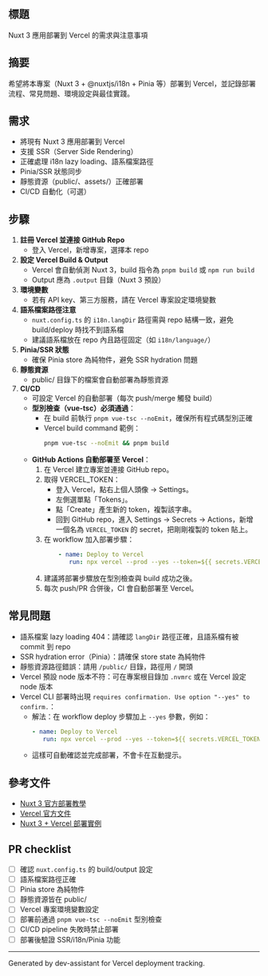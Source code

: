 ## 標題

Nuxt 3 應用部署到 Vercel 的需求與注意事項

## 摘要

希望將本專案（Nuxt 3 + @nuxtjs/i18n + Pinia 等）部署到 Vercel，並記錄部署流程、常見問題、環境設定與最佳實踐。

## 需求

- 將現有 Nuxt 3 應用部署到 Vercel
- 支援 SSR（Server Side Rendering）
- 正確處理 i18n lazy loading、語系檔案路徑
- Pinia/SSR 狀態同步
- 靜態資源（public/、assets/）正確部署
- CI/CD 自動化（可選）

## 步驟

1. **註冊 Vercel 並連接 GitHub Repo**
   - 登入 Vercel，新增專案，選擇本 repo
2. **設定 Vercel Build & Output**
   - Vercel 會自動偵測 Nuxt 3，build 指令為 `pnpm build` 或 `npm run build`
   - Output 應為 `.output` 目錄（Nuxt 3 預設）
3. **環境變數**
   - 若有 API key、第三方服務，請在 Vercel 專案設定環境變數
4. **語系檔案路徑注意**
   - `nuxt.config.ts` 的 `i18n.langDir` 路徑需與 repo 結構一致，避免 build/deploy 時找不到語系檔
   - 建議語系檔放在 repo 內且路徑固定（如 `i18n/language/`）
5. **Pinia/SSR 狀態**
   - 確保 Pinia store 為純物件，避免 SSR hydration 問題
6. **靜態資源**
   - public/ 目錄下的檔案會自動部署為靜態資源
7. **CI/CD**
   - 可設定 Vercel 的自動部署（每次 push/merge 觸發 build）
   - **型別檢查（vue-tsc）必須通過**：
     - 在 build 前執行 `pnpm vue-tsc --noEmit`，確保所有程式碼型別正確
     - Vercel build command 範例：
       ```bash
       pnpm vue-tsc --noEmit && pnpm build
       ```
   - **GitHub Actions 自動部署至 Vercel**：
     1. 在 Vercel 建立專案並連接 GitHub repo。
     2. 取得 VERCEL_TOKEN：
        - 登入 Vercel，點右上個人頭像 → Settings。
        - 左側選單點「Tokens」。
        - 點「Create」產生新的 token，複製該字串。
        - 回到 GitHub repo，進入 Settings → Secrets → Actions，新增一個名為 `VERCEL_TOKEN` 的 secret，把剛剛複製的 token 貼上。
     3. 在 workflow 加入部署步驟：
        ```yaml
            - name: Deploy to Vercel
               run: npx vercel --prod --yes --token=${{ secrets.VERCEL_TOKEN }}
        ```
     4. 建議將部署步驟放在型別檢查與 build 成功之後。
     5. 每次 push/PR 合併後，CI 會自動部署至 Vercel。

## 常見問題

- 語系檔案 lazy loading 404：請確認 `langDir` 路徑正確，且語系檔有被 commit 到 repo
- SSR hydration error（Pinia）：請確保 store state 為純物件
- 靜態資源路徑錯誤：請用 `/public/` 目錄，路徑用 `/` 開頭
- Vercel 預設 node 版本不符：可在專案根目錄加 `.nvmrc` 或在 Vercel 設定 node 版本
- Vercel CLI 部署時出現 `requires confirmation. Use option "--yes" to confirm.`：
  - 解法：在 workflow deploy 步驟加上 `--yes` 參數，例如：
    ```yaml
    - name: Deploy to Vercel
       run: npx vercel --prod --yes --token=${{ secrets.VERCEL_TOKEN }}
    ```
  - 這樣可自動確認並完成部署，不會卡在互動提示。

## 參考文件

- [Nuxt 3 官方部署教學](https://nuxt.com/docs/getting-started/deployment)
- [Vercel 官方文件](https://vercel.com/docs)
- [Nuxt 3 + Vercel 部署實例](https://nuxt.com/docs/getting-started/deployment#vercel)

## PR checklist

- [ ] 確認 `nuxt.config.ts` 的 build/output 設定
- [ ] 語系檔案路徑正確
- [ ] Pinia store 為純物件
- [ ] 靜態資源皆在 public/
- [ ] Vercel 專案環境變數設定
- [ ] 部署前通過 `pnpm vue-tsc --noEmit` 型別檢查
- [ ] CI/CD pipeline 失敗時禁止部署
- [ ] 部署後驗證 SSR/i18n/Pinia 功能

---

Generated by dev-assistant for Vercel deployment tracking.
